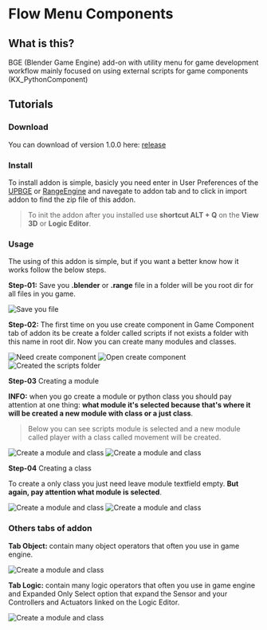 # Flow Menu Components

## **What is this?**

BGE (Blender Game Engine) add-on with utility menu for game development workflow mainly focused on using external scripts for game components (KX_PythonComponent)

## **Tutorials**

### **Download**

You can download of version 1.0.0 here: [release](https://github.com/misael-s/flow-menu-components/releases/tag/v1.0.0)

### **Install**
To install addon is simple, basicly you need enter in User Preferences of the [UPBGE](https://upbge.org/#/) or [RangeEngine](https://rangeengine.tech/) and navegate to addon tab and to click in import addon to find the zip file of this addon.

>To init the addon after you installed use **shortcut ALT + Q** on the **View 3D** or **Logic Editor**.

### **Usage**

The using of this addon is simple, but if you want a better know how it works follow the below steps.

**Step-01:** Save you **.blender** or **.range** file in a folder will be you root dir for all files in you game.

![Save you file](/readme-files/screenshot_01.png)

**Step-02:** The first time on you use create component in Game Component tab of addon its be create a folder called scripts if not exists a folder with this name in root dir. Now you can create many modules and classes.

![Need create component](/readme-files/screenshot_02.png)
![Open create component](/readme-files/screenshot_03.png)
![Created the scripts folder](/readme-files/screenshot_04.png)

**Step-03** Creating a module

**INFO:** when you go create a module or python class you should pay attention at one thing: **what module it's selected because that's where it will be created a new module with class or a just class**.

>Below you can see scripts module is selected and a new module called player with a class called movement will be created.

![Create a module and class](/readme-files/screenshot_05.png)
![Create a module and class](/readme-files/screenshot_06.png)

**Step-04** Creating a class

To create a only class you just need leave module textfield empty. **But again, pay attention what module is selected**.

![Create a module and class](/readme-files/screenshot_07.png)
![Create a module and class](/readme-files/screenshot_08.png)

### **Others tabs of addon**
**Tab Object:** contain many object operators that often you use in game engine.

![Create a module and class](/readme-files/screenshot_09.png)

**Tab Logic:** contain many logic operators that often you use in game engine and  Expanded Only Select option that expand the Sensor and your Controllers and Actuators linked on the Logic Editor.

![Create a module and class](/readme-files/screenshot_10.png)
